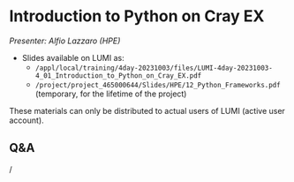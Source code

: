 # Introduction to Python on Cray EX

*Presenter: Alfio Lazzaro (HPE)*

<!--
Course materials will be provided during and after the course.
-->

-   Slides available on LUMI as:
    -   `/appl/local/training/4day-20231003/files/LUMI-4day-20231003-4_01_Introduction_to_Python_on_Cray_EX.pdf`
    -   `/project/project_465000644/Slides/HPE/12_Python_Frameworks.pdf` (temporary, for the lifetime of the project)
<!--
-   Recording available on LUMI as:
    `/appl/local/training/4day-20231003/recordings/4_01_Introduction_to_Python_on_Cray_EX.mp4`
-->

These materials can only be distributed to actual users of LUMI (active user account).


## Q&A

/
